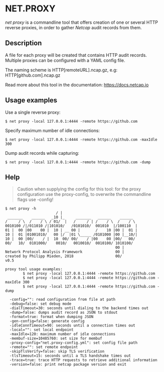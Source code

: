 # NET.PROXY

*net proxy* is a commandline tool that offers creation of one or several HTTP reverse proxies,
in order to gather *Netcap* audit records from them.

## Description

A file for each proxy will be created that contains HTTP audit records.
Multiple proxies can be configured with a YAML config file.

The naming scheme is HTTP[remoteURL].ncap.gz, e.g: HTTP[github.com].ncap.gz

Read more about this tool in the documentation: https://docs.netcap.io

## Usage examples

Use a single reverse proxy:

    $ net proxy -local 127.0.0.1:4444 -remote https://github.com

Specify maximum number of idle connections:

	$ net proxy -local 127.0.0.1:4444 -remote https://github.com -maxIdle 300

Dump audit records while capturing:

    $ net proxy -local 127.0.0.1:4444 -remote https://github.com -dump
    
## Help

> Caution when supplying the config for this tool: for the proxy configuration use the proxy-config, to overwrite the commandline flags use -config!

    $ net proxy -h
                           / |
     _______    ______   _10 |_     _______   ______    ______
    /     / \  /    / \ / 01/  |   /     / | /    / \  /    / \
    0010100 /|/011010 /|101010/   /0101010/  001010  |/100110  |
    01 |  00 |00    00 |  10 | __ 00 |       /    10 |00 |  01 |
    10 |  01 |01001010/   00 |/  |01 \_____ /0101000 |00 |__10/|
    10 |  00 |00/    / |  10  00/ 00/    / |00    00 |00/   00/
    00/   10/  0101000/    0010/   0010010/  0010100/ 1010100/
                                                      00 |
    Network Protocol Analysis Framework               00 |
    created by Philipp Mieden, 2018                   00/
    v0.5
    
    proxy tool usage examples:
            $ net proxy -local 127.0.0.1:4444 -remote https://github.com
            $ net proxy -local 127.0.0.1:4444 -remote https://github.com -maxIdle 300
            $ net proxy -local 127.0.0.1:4444 -remote https://github.com -dump
    
      -config="": read configuration from file at path
      -debug=false: set debug mode
      -dialTimeout=30: seconds until dialing to the backend times out
      -dump=false: dumps audit record as JSON to stdout
      -format=true: format when dumping JSON
      -gen-config=false: generate config
      -idleConnTimeout=90: seconds until a connection times out
      -local="": set local endpoint
      -maxIdle=120: maximum number of idle connections
      -membuf-size=10485760: set size for membuf
      -proxy-config="net.proxy-config.yml": set config file path
      -remote="": set remote endpoint
      -skipTlsVerify=false: skip TLS verification
      -tlsTimeout=15: seconds until a TLS handshake times out
      -trace=true: trace HTTP requests to retrieve additional information
      -version=false: print netcap package version and exit
